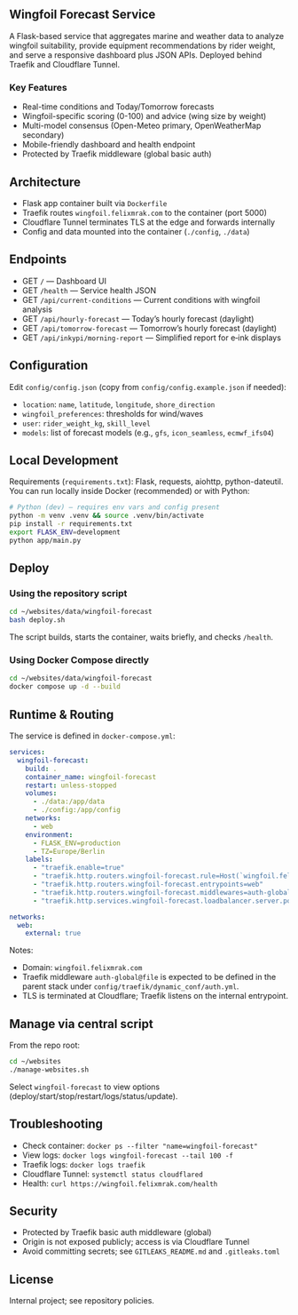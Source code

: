 ## Wingfoil Forecast Service

A Flask-based service that aggregates marine and weather data to analyze wingfoil suitability, provide equipment recommendations by rider weight, and serve a responsive dashboard plus JSON APIs. Deployed behind Traefik and Cloudflare Tunnel.

### Key Features
- Real-time conditions and Today/Tomorrow forecasts
- Wingfoil-specific scoring (0-100) and advice (wing size by weight)
- Multi-model consensus (Open-Meteo primary, OpenWeatherMap secondary)
- Mobile-friendly dashboard and health endpoint
- Protected by Traefik middleware (global basic auth)

## Architecture
- Flask app container built via `Dockerfile`
- Traefik routes `wingfoil.felixmrak.com` to the container (port 5000)
- Cloudflare Tunnel terminates TLS at the edge and forwards internally
- Config and data mounted into the container (`./config`, `./data`)

## Endpoints
- GET `/` — Dashboard UI
- GET `/health` — Service health JSON
- GET `/api/current-conditions` — Current conditions with wingfoil analysis
- GET `/api/hourly-forecast` — Today’s hourly forecast (daylight)
- GET `/api/tomorrow-forecast` — Tomorrow’s hourly forecast (daylight)
- GET `/api/inkypi/morning-report` — Simplified report for e‑ink displays

## Configuration
Edit `config/config.json` (copy from `config/config.example.json` if needed):
- `location`: `name`, `latitude`, `longitude`, `shore_direction`
- `wingfoil_preferences`: thresholds for wind/waves
- `user`: `rider_weight_kg`, `skill_level`
- `models`: list of forecast models (e.g., `gfs`, `icon_seamless`, `ecmwf_ifs04`)

## Local Development
Requirements (`requirements.txt`): Flask, requests, aiohttp, python-dateutil.
You can run locally inside Docker (recommended) or with Python:

```bash
# Python (dev) — requires env vars and config present
python -m venv .venv && source .venv/bin/activate
pip install -r requirements.txt
export FLASK_ENV=development
python app/main.py
```

## Deploy
### Using the repository script
```bash
cd ~/websites/data/wingfoil-forecast
bash deploy.sh
```
The script builds, starts the container, waits briefly, and checks `/health`.

### Using Docker Compose directly
```bash
cd ~/websites/data/wingfoil-forecast
docker compose up -d --build
```

## Runtime & Routing
The service is defined in `docker-compose.yml`:

```yaml
services:
  wingfoil-forecast:
    build: .
    container_name: wingfoil-forecast
    restart: unless-stopped
    volumes:
      - ./data:/app/data
      - ./config:/app/config
    networks:
      - web
    environment:
      - FLASK_ENV=production
      - TZ=Europe/Berlin
    labels:
      - "traefik.enable=true"
      - "traefik.http.routers.wingfoil-forecast.rule=Host(`wingfoil.felixmrak.com`)"
      - "traefik.http.routers.wingfoil-forecast.entrypoints=web"
      - "traefik.http.routers.wingfoil-forecast.middlewares=auth-global@file"
      - "traefik.http.services.wingfoil-forecast.loadbalancer.server.port=5000"

networks:
  web:
    external: true
```

Notes:
- Domain: `wingfoil.felixmrak.com`
- Traefik middleware `auth-global@file` is expected to be defined in the parent stack under `config/traefik/dynamic_conf/auth.yml`.
- TLS is terminated at Cloudflare; Traefik listens on the internal entrypoint.

## Manage via central script
From the repo root:
```bash
cd ~/websites
./manage-websites.sh
```
Select `wingfoil-forecast` to view options (deploy/start/stop/restart/logs/status/update).

## Troubleshooting
- Check container: `docker ps --filter "name=wingfoil-forecast"`
- View logs: `docker logs wingfoil-forecast --tail 100 -f`
- Traefik logs: `docker logs traefik`
- Cloudflare Tunnel: `systemctl status cloudflared`
- Health: `curl https://wingfoil.felixmrak.com/health`

## Security
- Protected by Traefik basic auth middleware (global)
- Origin is not exposed publicly; access is via Cloudflare Tunnel
- Avoid committing secrets; see `GITLEAKS_README.md` and `.gitleaks.toml`

## License
Internal project; see repository policies.



